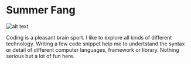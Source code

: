 # Summer Fang

![alt text][logo]

[logo]: https://github.com/summerfang/study/summerfang.jpg "Summer Fang"

Coding is a pleasant brain sport. I like to explore all kinds of different technology. Writing a few code snippet help me to undertstand the syntax or detail of different computer languages, framework or library. Nothing serious but a lot of fun here.

